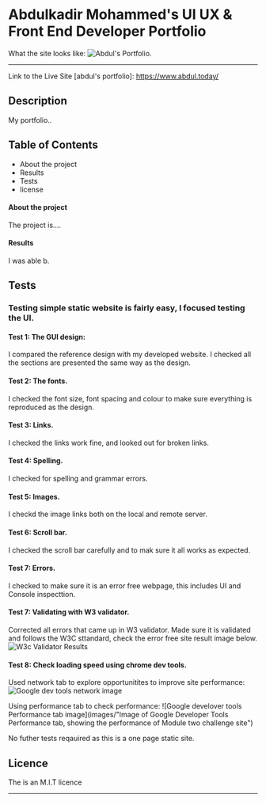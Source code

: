 # Abdulkadir Mohammed's UI UX & Front End Developer Portfolio
 
 What the site looks like:
![Abdul's Portfolio.](images/ "Site screenshot")
- - - 
Link to the Live Site
[abdul's portfolio]: https://www.abdul.today/ 

## Description

My portfolio.. 


## Table of Contents

* About the project
* Results
* Tests
* license


#### About the project
The project is....

#### Results
I was able b.

## Tests
### Testing simple static website is fairly easy, I focused testing the UI.
#### Test 1: The GUI design:
I compared the reference design with my developed website.
I checked all the sections are presented the same way as the design.

#### Test 2: The fonts.
I checked the font size, font spacing and colour to make sure everything is reproduced as the design. 

#### Test 3: Links.
I checked the links work fine, and looked out for broken links.

#### Test 4: Spelling.
I checked for spelling and grammar errors.

#### Test 5: Images.
I checkd the image links both on the local and remote server.

#### Test 6: Scroll bar.
I checked the scroll bar carefully and to mak sure it all works as expected.

#### Test 7: Errors.
I checked to make sure it is an error free webpage, this includes UI and Console inspecttion.

#### Test 7: Validating with W3 validator.
Corrected all errors that came up in W3 validator.
Made sure it is validated and follows the W3C sttandard, check the error free site result image below.
![W3c Validator Results](images/ "image of W3c test result showing a clean valid site.")

#### Test 8: Check loading speed using chrome dev tools.
Used network tab to explore opportunitites to improve site performance:
![Google dev tools network image](images/ "Image of Google Developer Tools Networks tab, showing Module two challenge site netowkr load time and other elements")

Using performance tab to check performance:
![Google develover tools Performance tab image](images/"Image of Google Developer Tools Performance tab, showing the performance of Module two challenge site")

No futher tests reqauired as this is a one page static site.

## Licence

The is an M.I.T licence

---


